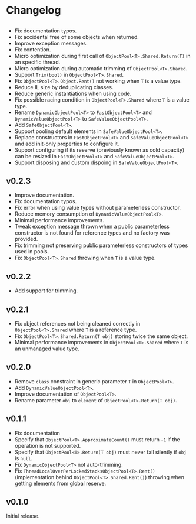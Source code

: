 # Changelog

##
- Fix documentation typos.
- Fix accidental free of some objects when returned.
- Improve exception messages.
- Fix contention.
- Micro optimization during first call of `ObjectPool<T>.Shared.Return(T)` in an specific thread.
- Micro optimization during automatic trimming of `ObjectPool<T>.Shared`.
- Support `Trim(bool)` in `ObjectPool<T>.Shared`.
- Fix `ObjectPool<T>.Object.Rent()` not working when `T` is a value type.
- Reduce IL size by deduplicating classes.
- Reduce generic instantiations when using code.
- Fix possible racing condition in `ObjectPool<T>.Shared` where `T` is a value type.
- Rename `DynamicObjectPool<T>` to `FastObjectPool<T>` and `DynamicValueObjectPool<T>` to `SafeValueObjectPool<T>`.
- Add `SafeObjectPool<T>`.
- Support pooling default elements in `SafeValueObjectPool<T>`.
- Replace constructors in `FastObjectPool<T>` and `SafeValueObjectPool<T>` and add init-only properties to configure it.
- Support configuring if its reserve (previously known as cold capacity) can be resized in `FastObjectPool<T>` and `SafeValueObjectPool<T>`.
- Support disposing and custom dispoing in `SafeValueObjectPool<T>`.

## v0.2.3
- Improve documentation.
- Fix documentation typos.
- Fix error when using value types without parameterless constructor.
- Reduce memory consumption of `DynamicValueObjectPool<T>`.
- Minimal performance improvements.
- Tweak exception message thrown when a public parameterless constructor is not found for reference types and no factory was provided.
- Fix trimming not preserving public parameterless constructors of types used in pools.
- Fix `ObjectPool<T>.Shared` throwing when `T` is a value type.

## v0.2.2
- Add support for trimming.

## v0.2.1
- Fix object references not being cleaned correctly in `ObjectPool<T>.Shared` where `T` is a reference type.
- Fix `ObjectPool<T>.Shared.Return(T obj)` storing twice the same object.
- Minimal performance improvements in `ObjectPool<T>.Shared` where `T` is an unmanaged value type.

## v0.2.0
- Remove `class` constraint in generic parameter `T` in `ObjectPool<T>`.
- Add `DynamicValueObjectPool<T>`. 
- Improve documentation of `ObjectPool<T>`.
- Rename parameter `obj` to `element` of `ObjectPool<T>.Return(T obj)`.

## v0.1.1
- Fix documentation
- Specify that `ObjectPool<T>.ApproximateCount()` must return `-1` if the operation is not supported.
- Specify that `ObjectPool<T>.Return(T obj)` must never fail silently if `obj` is `null`.
- Fix `DynamicObjectPool<T>` not auto-trimming.
- Fix `ThreadLocalOverPerLockedStacksObjectPool<T>.Rent()` (implementation behind `ObjectPool<T>.Shared.Rent()`) throwing when getting elements from global reserve.

## v0.1.0
Initial release.
